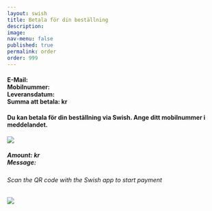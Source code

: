 ```yaml
---
layout: swish
title: Betala för din beställning
description: 
image: 
nav-menu: false
published: true
permalink: order
order: 999
---
```


<div id="main">
	<section class="major">
		<div class="inner">
			<h4>E-Mail: <span class="email"></span><br>Mobilnummer: <span class="mobile"></span><br>Leveransdatum: <span class="delivery"></span><br>Summa att betala: <span class="ordertotal"></span> kr</h4>
			<h4>Du kan betala för din beställning via Swish. Ange ditt mobilnummer i meddelandet.</h4>
			<a class="link swish-link">
				<img src="{{ site.baseurl }}/assets/images/Swish_Vertical.png" alt-src="Betala med Swish">
			</a>
	  	    	<a id="swish-uri"></a>
      			<div id="swish-qr" class="modal" onclick="this.style.display='none'">
    				<div class="modal-content">
					<h5>Amount: <span class="ordertotal"></span> kr<br>Message: <span class="mobile"></span></h5>
					<h6>Scan the QR code with the Swish app to start payment</h6>
      					<img src="{{ site.baseurl }}/assets/images/indiskaboxenswish.png" >
				</div>
  			</div>
		</div>
	</section>
</div>
